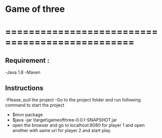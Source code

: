 # Game of three
================================================
================================================

Requirement :
------------------------------------------------------
-Java 1.8
-Maven

Instructions
------------------------------------------------------
-Please, pull the project
-Go to the project folder and run following command to start the project
- $mvn package
- $java -jar \target\gameofthree-0.0.1-SNAPSHOT.jar
- open the browser and go to localhost:8080 for player 1 and open another with same url for player 2 and start play.